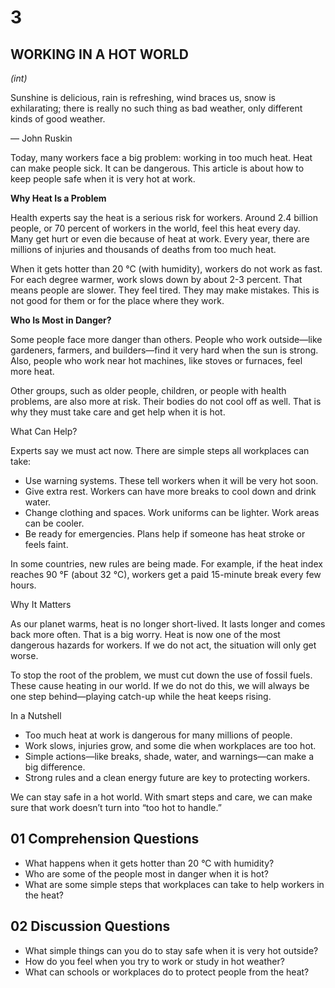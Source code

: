 # 3

## WORKING IN A HOT WORLD  
*(int)*

Sunshine is delicious, rain is refreshing, wind braces us, snow is exhilarating; there is really no such thing as bad weather, only different kinds of good weather.

— John Ruskin

Today, many workers face a big problem: working in too much heat. Heat can make people sick. It can be dangerous. This article is about how to keep people safe when it is very hot at work.

**Why Heat Is a Problem**

Health experts say the heat is a serious risk for workers. Around 2.4 billion people, or 70 percent of workers in the world, feel this heat every day. Many get hurt or even die because of heat at work. Every year, there are millions of injuries and thousands of deaths from too much heat.

When it gets hotter than 20 °C (with humidity), workers do not work as fast. For each degree warmer, work slows down by about 2-3 percent. That means people are slower. They feel tired. They may make mistakes. This is not good for them or for the place where they work.

**Who Is Most in Danger?**

Some people face more danger than others. People who work outside—like gardeners, farmers, and builders—find it very hard when the sun is strong. Also, people who work near hot machines, like stoves or furnaces, feel more heat.

Other groups, such as older people, children, or people with health problems, are also more at risk. Their bodies do not cool off as well. That is why they must take care and get help when it is hot.

What Can Help?

Experts say we must act now. There are simple steps all workplaces can take:

- Use warning systems. These tell workers when it will be very hot soon.
- Give extra rest. Workers can have more breaks to cool down and drink water.
- Change clothing and spaces. Work uniforms can be lighter. Work areas can be cooler.
- Be ready for emergencies. Plans help if someone has heat stroke or feels faint.

In some countries, new rules are being made. For example, if the heat index reaches 90 °F (about 32 °C), workers get a paid 15-minute break every few hours.

Why It Matters

As our planet warms, heat is no longer short-lived. It lasts longer and comes back more often. That is a big worry. Heat is now one of the most dangerous hazards for workers. If we do not act, the situation will only get worse.

To stop the root of the problem, we must cut down the use of fossil fuels. These cause heating in our world. If we do not do this, we will always be one step behind—playing catch-up while the heat keeps rising.

In a Nutshell

- Too much heat at work is dangerous for many millions of people.
- Work slows, injuries grow, and some die when workplaces are too hot.
- Simple actions—like breaks, shade, water, and warnings—can make a big difference.
- Strong rules and a clean energy future are key to protecting workers.

We can stay safe in a hot world. With smart steps and care, we can make sure that work doesn’t turn into “too hot to handle.”

## 01 Comprehension Questions

- What happens when it gets hotter than 20 °C with humidity?
- Who are some of the people most in danger when it is hot?
- What are some simple steps that workplaces can take to help workers in the heat?

## 02 Discussion Questions

- What simple things can you do to stay safe when it is very hot outside?
- How do you feel when you try to work or study in hot weather?
- What can schools or workplaces do to protect people from the heat?